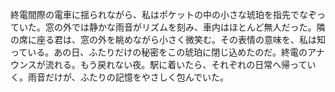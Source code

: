 終電間際の電車に揺られながら、私はポケットの中の小さな琥珀を指先でなぞっていた。窓の外では静かな雨音がリズムを刻み、車内はほとんど無人だった。隣の席に座る君は、窓の外を眺めながら小さく微笑む。その表情の意味を、私は知っている。あの日、ふたりだけの秘密をこの琥珀に閉じ込めたのだ。終電のアナウンスが流れる。もう戻れない夜。駅に着いたら、それぞれの日常へ帰っていく。雨音だけが、ふたりの記憶をやさしく包んでいた。
<!-- 実計測204字 -->